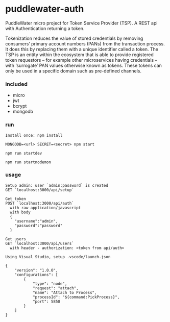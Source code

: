 # puddlewater-auth

PuddleWater micro project for Token Service Provider (TSP).  A REST api with Authentication returning a token.  

Tokenization reduces the value of stored credentials by removing consumers’ primary account numbers (PANs) from the transaction process. It does this by replacing them with a unique identifier called a token. The TSP is an entity within the ecosystem that is able to provide registered token requestors – for example other microservices having credentials – with ‘surrogate’ PAN values otherwise known as tokens. These tokens can only be used in a specific domain such as pre-defined channels.

### included

* micro
* jwt
* bcrypt
* mongodb

### run
```
Install once: npm install
```


```
MONGODB=<url> SECRET=<secret> npm start
```

```
npm run startdev
```

```
npm run startnodemon
```

### usage

```
Setup admin: user `admin:password` is created 
GET `localhost:3000/api/setup`

Get token
POST `localhost:3000/api/auth`
  with raw application/javascript
  with body 
  {
 	"username":"admin",
 	"password":"password"
  }
 
Get users
GET `localhost:3000/api/users`
  with header - authorization: <token from api/auth>

``` 

```
Using Visual Studio, setup .vscode/launch.json

{
    "version": "1.0.0",
    "configurations": [
        {
            "type": "node",
            "request": "attach",
            "name": "Attach to Process",
            "processId": "${command:PickProcess}",
            "port": 5858
        }
    ]
}

```


